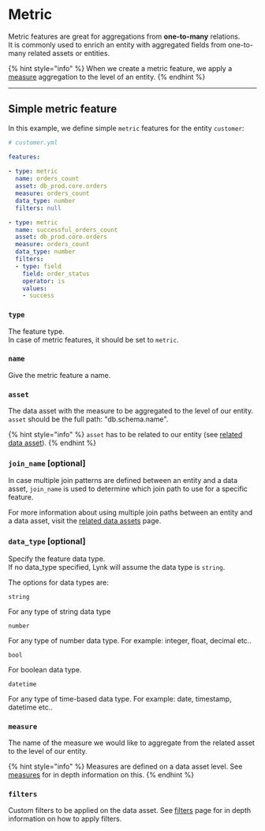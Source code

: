 # Metric

Metric features are great for aggregations from **one-to-many** relations.\
It is commonly used to enrich an entity with aggregated fields from one-to-many related assets or entities.

{% hint style="info" %}
When we create a metric feature, we apply a [measure](../data-assets/#measures) aggregation to the level of an entity.
{% endhint %}

***

## Simple metric feature

In this example, we define simple `metric` features for the entity `customer`:

```yaml
# customer.yml

features:
  
- type: metric
  name: orders_count
  asset: db_prod.core.orders
  measure: orders_count
  data_type: number
  filters: null

- type: metric
  name: successful_orders_count
  asset: db_prod.core.orders
  measure: orders_count
  data_type: number
  filters:
  - type: field
    field: order_status
    operator: is
    values:
    - success
```

### `type`

The feature type.\
In case of metric features, it should be set to `metric`.

### `name`

Give the metric feature a name.

### `asset`

The data asset with the measure to be aggregated to the level of our entity.\
`asset` should be the full path: "db.schema.name".

{% hint style="info" %}
`asset` has to be related to our entity (see [related data asset](../entities/related-data-assets.md)).
{% endhint %}

### `join_name` \[optional]

In case multiple join patterns are defined between an entity and a data asset, `join_name` is used to determine which join path to use for a specific feature.

For more information about using multiple join paths between an entity and a data asset, visit the [related data assets](../entities/related-data-assets.md#name-optional) page.

### `data_type` \[optional]

Specify the feature data type. \
If no data\_type specified, Lynk will assume the data type is `string`.

The options for data types are:

`string`

For any type of string data type

`number`

For any type of number data type. For example: integer, float, decimal etc..

`bool`

For boolean data type.

`datetime`&#x20;

For any type of time-based data type. For example: date, timestamp, datetime etc..

### `measure`

The name of the measure we would like to aggregate from the related asset to the level of our entity.

{% hint style="info" %}
Measures are defined on a data asset level. See [measures](../data-assets/#measures) for in depth information on this.
{% endhint %}

### `filters`

Custom filters to be applied on the data asset. See [filters](../data-assets/filters.md) page for in depth information on how to apply filters.
